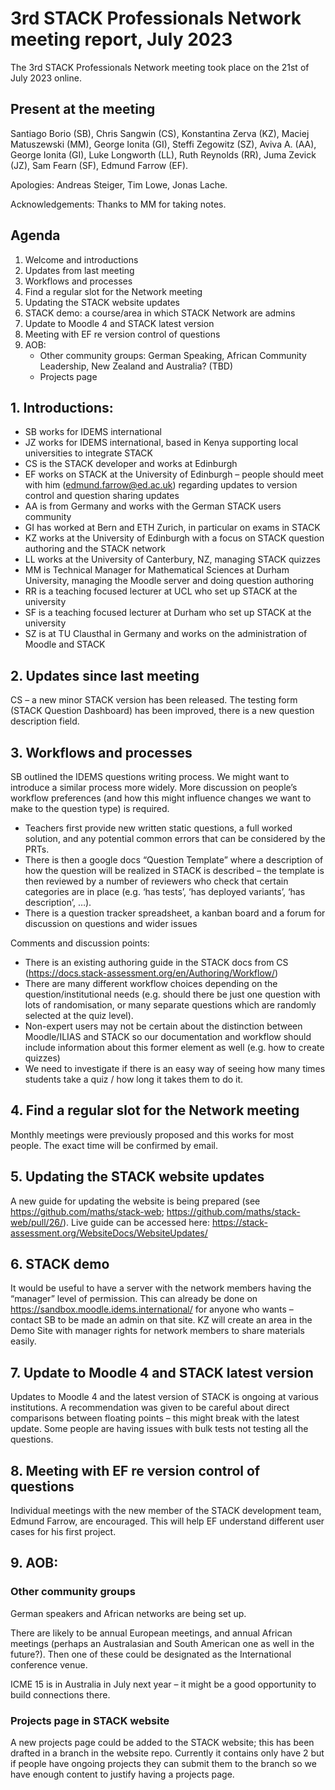 # 3rd STACK Professionals Network meeting report, July 2023
The 3rd STACK Professionals Network meeting took place on the 21st of July 2023 online. 

## Present at the meeting

Santiago Borio (SB), Chris Sangwin (CS), Konstantina Zerva (KZ), Maciej Matuszewski (MM), George Ionita (GI), Steffi Zegowitz (SZ), Aviva A. (AA), George Ionita (GI), Luke Longworth (LL), Ruth Reynolds (RR), Juma Zevick (JZ), Sam Fearn (SF), Edmund Farrow (EF).

Apologies: Andreas Steiger, Tim Lowe, Jonas Lache.

Acknowledgements: Thanks to MM for taking notes. 

## Agenda

1. Welcome and introductions
2. Updates from last meeting
3. Workflows and processes
4. Find a regular slot for the Network meeting
5. Updating the STACK website updates 
6. STACK demo: a course/area in which STACK Network are admins
7. Update to Moodle 4 and STACK latest version
8. Meeting with EF re version control of questions
9. AOB: 
    * Other community groups: German Speaking, African Community Leadership, New Zealand and Australia? (TBD)
    * Projects page

## 1. Introductions:

* SB works for IDEMS international
* JZ works for IDEMS international, based in Kenya supporting local universities to integrate STACK
* CS is the STACK developer and works at Edinburgh
* EF works on STACK at the University of Edinburgh – people should meet with him (edmund.farrow@ed.ac.uk) regarding updates to version control and question sharing updates
* AA is from Germany and works with the German STACK users community
* GI has worked at Bern and ETH Zurich, in particular on exams in STACK
* KZ works at the University of Edinburgh with a focus on STACK question authoring and the STACK network
* LL works at the University of Canterbury, NZ, managing STACK quizzes
* MM is Technical Manager for Mathematical Sciences at Durham University, managing the Moodle server and doing question authoring
* RR is a teaching focused lecturer at UCL who set up STACK at the university
* SF is a teaching focused lecturer at Durham who set up STACK at the university
* SZ is at TU Clausthal in Germany and works on the administration of Moodle and STACK

## 2. Updates since last meeting

CS – a new minor STACK version has been released. The testing form (STACK Question Dashboard) has been improved, there is a new question description field.

## 3. Workflows and processes

SB outlined the IDEMS questions writing process. We might want to introduce a similar process more widely. More discussion on people’s workflow preferences (and how this might influence changes we want to make to the question type) is required.

* Teachers first provide new written static questions, a full worked solution, and any potential common errors that can be considered by the PRTs.
* There is then a google docs “Question Template” where a description of how the question will be realized in STACK is described – the template is then reviewed by a number of reviewers who check that certain categories are in place (e.g. ‘has tests’, ‘has deployed variants’, ‘has description’, …).
* There is a question tracker spreadsheet, a kanban board and a forum for discussion on questions and wider issues

Comments and discussion points:
* There is an existing authoring guide in the STACK docs from CS (https://docs.stack-assessment.org/en/Authoring/Workflow/)
* There are many different workflow choices depending on the question/institutional needs (e.g. should there be just one question with lots of randomisation, or many separate questions which are randomly selected at the quiz level).
* Non-expert users may not be certain about the distinction between Moodle/ILIAS and STACK so our documentation and workflow should include information about this former element as well (e.g. how to create quizzes)
* We need to investigate if there is an easy way of seeing how many times students take a quiz / how long it takes them to do it.

## 4. Find a regular slot for the Network meeting

Monthly meetings were previously proposed and this works for most people. The exact time will be confirmed by email.

## 5. Updating the STACK website updates

A new guide for updating the website is being prepared (see https://github.com/maths/stack-web; https://github.com/maths/stack-web/pull/26/). Live guide can be accessed here: https://stack-assessment.org/WebsiteDocs/WebsiteUpdates/ 

## 6. STACK demo

It would be useful to have a server with the network members having the “manager” level of permission. This can already be done on https://sandbox.moodle.idems.international/ for anyone who wants – contact SB to be made an admin on that site. KZ will create an area in the Demo Site with manager rights for network members to share materials easily.

## 7. Update to Moodle 4 and STACK latest version

Updates to Moodle 4 and the latest version of STACK is ongoing at various institutions. A recommendation was given to be careful about direct comparisons between floating points – this might break with the latest update. Some people are having issues with bulk tests not testing all the questions.

## 8. Meeting with EF re version control of questions

Individual meetings with the new member of the STACK development team, Edmund Farrow, are encouraged. This will help EF understand different user cases for his first project.

## 9. AOB: 

### Other community groups

German speakers and African networks are being set up.

There are likely to be annual European meetings, and annual African meetings (perhaps an Australasian and South American one as well in the future?). Then one of these could be designated as the International conference venue.

ICME 15 is in Australia in July next year – it might be a good opportunity to build connections there.

### Projects page in STACK website

A new projects page could be added to the STACK website; this has been drafted in a branch in the website repo. Currently it contains only have 2 but if people have ongoing projects they can submit them to the branch so we have enough content to justify having a projects page.